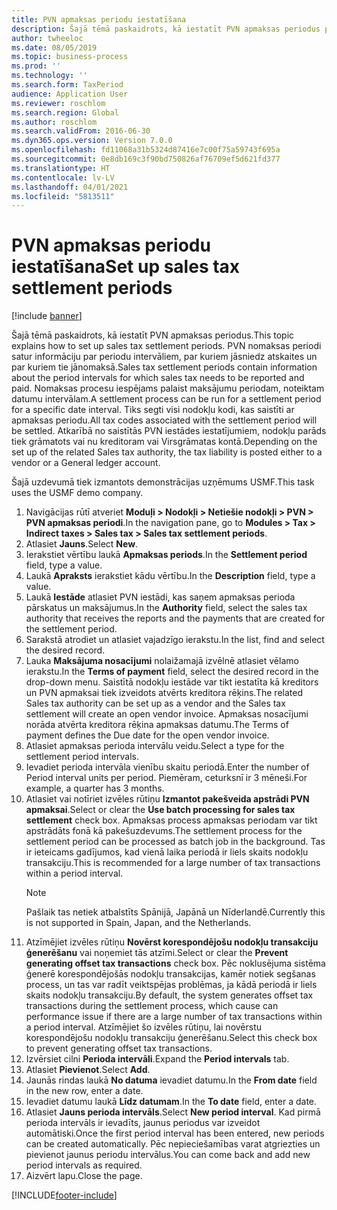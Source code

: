 ```yaml
---
title: PVN apmaksas periodu iestatīšana
description: Šajā tēmā paskaidrots, kā iestatīt PVN apmaksas periodus programmā Dynamics 365 Finance.
author: twheeloc
ms.date: 08/05/2019
ms.topic: business-process
ms.prod: ''
ms.technology: ''
ms.search.form: TaxPeriod
audience: Application User
ms.reviewer: roschlom
ms.search.region: Global
ms.author: roschlom
ms.search.validFrom: 2016-06-30
ms.dyn365.ops.version: Version 7.0.0
ms.openlocfilehash: fd11068a31b5324d87416e7c00f75a59743f695a
ms.sourcegitcommit: 0e8db169c3f90bd750826af76709ef5d621fd377
ms.translationtype: HT
ms.contentlocale: lv-LV
ms.lasthandoff: 04/01/2021
ms.locfileid: "5813511"
---
```

# <a name="set-up-sales-tax-settlement-periods"></a><span data-ttu-id="e43ff-103">PVN apmaksas periodu iestatīšana</span><span class="sxs-lookup"><span data-stu-id="e43ff-103">Set up sales tax settlement periods</span></span>

[!include [banner](../../includes/banner.md)]

<span data-ttu-id="e43ff-104">Šajā tēmā paskaidrots, kā iestatīt PVN apmaksas periodus.</span><span class="sxs-lookup"><span data-stu-id="e43ff-104">This topic explains how to set up sales tax settlement periods.</span></span> <span data-ttu-id="e43ff-105">PVN nomaksas periodi satur informāciju par periodu intervāliem, par kuriem jāsniedz atskaites un par kuriem tie jānomaksā.</span><span class="sxs-lookup"><span data-stu-id="e43ff-105">Sales tax settlement periods contain information about the period intervals for which sales tax needs to be reported and paid.</span></span> <span data-ttu-id="e43ff-106">Nomaksas procesu iespējams palaist maksājumu periodam, noteiktam datumu intervālam.</span><span class="sxs-lookup"><span data-stu-id="e43ff-106">A settlement process can be run for a settlement period for a specific date interval.</span></span> <span data-ttu-id="e43ff-107">Tiks segti visi nodokļu kodi, kas saistīti ar apmaksas periodu.</span><span class="sxs-lookup"><span data-stu-id="e43ff-107">All tax codes associated with the settlement period will be settled.</span></span> <span data-ttu-id="e43ff-108">Atkarībā no saistītās PVN iestādes iestatījumiem, nodokļu parāds tiek grāmatots vai nu kreditoram vai Virsgrāmatas kontā.</span><span class="sxs-lookup"><span data-stu-id="e43ff-108">Depending on the set up of the related Sales tax authority, the tax liability is posted either to a vendor or a General ledger account.</span></span>

<span data-ttu-id="e43ff-109">Šajā uzdevumā tiek izmantots demonstrācijas uzņēmums USMF.</span><span class="sxs-lookup"><span data-stu-id="e43ff-109">This task uses the USMF demo company.</span></span>

1. <span data-ttu-id="e43ff-110">Navigācijas rūtī atveriet **Moduļi > Nodokļi > Netiešie nodokļi > PVN > PVN apmaksas periodi**.</span><span class="sxs-lookup"><span data-stu-id="e43ff-110">In the navigation pane, go to **Modules > Tax > Indirect taxes > Sales tax > Sales tax settlement periods**.</span></span>
2. <span data-ttu-id="e43ff-111">Atlasiet **Jauns**.</span><span class="sxs-lookup"><span data-stu-id="e43ff-111">Select **New**.</span></span>
3. <span data-ttu-id="e43ff-112">Ierakstiet vērtību laukā **Apmaksas periods**.</span><span class="sxs-lookup"><span data-stu-id="e43ff-112">In the **Settlement period** field, type a value.</span></span>
4. <span data-ttu-id="e43ff-113">Laukā **Apraksts** ierakstiet kādu vērtību.</span><span class="sxs-lookup"><span data-stu-id="e43ff-113">In the **Description** field, type a value.</span></span>
5. <span data-ttu-id="e43ff-114">Laukā **Iestāde** atlasiet PVN iestādi, kas saņem apmaksas perioda pārskatus un maksājumus.</span><span class="sxs-lookup"><span data-stu-id="e43ff-114">In the **Authority** field, select the sales tax authority that receives the reports and the payments that are created for the settlement period.</span></span>
6. <span data-ttu-id="e43ff-115">Sarakstā atrodiet un atlasiet vajadzīgo ierakstu.</span><span class="sxs-lookup"><span data-stu-id="e43ff-115">In the list, find and select the desired record.</span></span>
7. <span data-ttu-id="e43ff-116">Lauka **Maksājuma nosacījumi** nolaižamajā izvēlnē atlasiet vēlamo ierakstu.</span><span class="sxs-lookup"><span data-stu-id="e43ff-116">In the **Terms of payment** field, select the desired record in the drop-down menu.</span></span> <span data-ttu-id="e43ff-117">Saistītā nodokļu iestāde var tikt iestatīta kā kreditors un PVN apmaksai tiek izveidots atvērts kreditora rēķins.</span><span class="sxs-lookup"><span data-stu-id="e43ff-117">The related Sales tax authority can be set up as a vendor and the Sales tax settlement will create an open vendor invoice.</span></span> <span data-ttu-id="e43ff-118">Apmaksas nosacījumi norāda atvērta kreditora rēķina apmaksas datumu.</span><span class="sxs-lookup"><span data-stu-id="e43ff-118">The Terms of payment defines the Due date for the open vendor invoice.</span></span>  
8. <span data-ttu-id="e43ff-119">Atlasiet apmaksas perioda intervālu veidu.</span><span class="sxs-lookup"><span data-stu-id="e43ff-119">Select a type for the settlement period intervals.</span></span>
9. <span data-ttu-id="e43ff-120">Ievadiet perioda intervāla vienību skaitu periodā.</span><span class="sxs-lookup"><span data-stu-id="e43ff-120">Enter the number of Period interval units per period.</span></span> <span data-ttu-id="e43ff-121">Piemēram, ceturksnī ir 3 mēneši.</span><span class="sxs-lookup"><span data-stu-id="e43ff-121">For example, a quarter has 3 months.</span></span>
10. <span data-ttu-id="e43ff-122">Atlasiet vai notīriet izvēles rūtiņu **Izmantot pakešveida apstrādi PVN apmaksai**.</span><span class="sxs-lookup"><span data-stu-id="e43ff-122">Select or clear the **Use batch processing for sales tax settlement** check box.</span></span> <span data-ttu-id="e43ff-123">Apmaksas process apmaksas periodam var tikt apstrādāts fonā kā pakešuzdevums.</span><span class="sxs-lookup"><span data-stu-id="e43ff-123">The settlement process for the settlement period can be processed as batch job in the background.</span></span> <span data-ttu-id="e43ff-124">Tas ir ieteicams gadījumos, kad vienā laika periodā ir liels skaits nodokļu transakciju.</span><span class="sxs-lookup"><span data-stu-id="e43ff-124">This is recommended for a large number of tax transactions within a period interval.</span></span>  
    > [!NOTE]
    > <span data-ttu-id="e43ff-125">Pašlaik tas netiek atbalstīts Spānijā, Japānā un Nīderlandē.</span><span class="sxs-lookup"><span data-stu-id="e43ff-125">Currently this is not supported in Spain, Japan, and the Netherlands.</span></span>
11. <span data-ttu-id="e43ff-126">Atzīmējiet izvēles rūtiņu **Novērst korespondējošu nodokļu transakciju ģenerēšanu** vai noņemiet tās atzīmi.</span><span class="sxs-lookup"><span data-stu-id="e43ff-126">Select or clear the **Prevent generating offset tax transactions** check box.</span></span> <span data-ttu-id="e43ff-127">Pēc noklusējuma sistēma ģenerē korespondējošās nodokļu transakcijas, kamēr notiek segšanas process, un tas var radīt veiktspējas problēmas, ja kādā periodā ir liels skaits nodokļu transakciju.</span><span class="sxs-lookup"><span data-stu-id="e43ff-127">By default, the system generates offset tax transactions during the settlement process, which cause can performance issue if there are a large number of tax transactions within a period interval.</span></span> <span data-ttu-id="e43ff-128">Atzīmējiet šo izvēles rūtiņu, lai novērstu korespondējošu nodokļu transakciju ģenerēšanu.</span><span class="sxs-lookup"><span data-stu-id="e43ff-128">Select this check box to prevent generating offset tax transactions.</span></span>
12. <span data-ttu-id="e43ff-129">Izvērsiet cilni **Perioda intervāli**.</span><span class="sxs-lookup"><span data-stu-id="e43ff-129">Expand the **Period intervals** tab.</span></span>
13. <span data-ttu-id="e43ff-130">Atlasiet **Pievienot**.</span><span class="sxs-lookup"><span data-stu-id="e43ff-130">Select **Add**.</span></span>
14. <span data-ttu-id="e43ff-131">Jaunās rindas laukā **No datuma** ievadiet datumu.</span><span class="sxs-lookup"><span data-stu-id="e43ff-131">In the **From date** field in the new row, enter a date.</span></span>
15. <span data-ttu-id="e43ff-132">Ievadiet datumu laukā **Līdz datumam**.</span><span class="sxs-lookup"><span data-stu-id="e43ff-132">In the **To date** field, enter a date.</span></span>
16. <span data-ttu-id="e43ff-133">Atlasiet **Jauns perioda intervāls**.</span><span class="sxs-lookup"><span data-stu-id="e43ff-133">Select **New period interval**.</span></span> <span data-ttu-id="e43ff-134">Kad pirmā perioda intervāls ir ievadīts, jaunus periodus var izveidot automātiski.</span><span class="sxs-lookup"><span data-stu-id="e43ff-134">Once the first period interval has been entered, new periods can be created automatically.</span></span> <span data-ttu-id="e43ff-135">Pēc nepieciešamības varat atgriezties un pievienot jaunus periodu intervālus.</span><span class="sxs-lookup"><span data-stu-id="e43ff-135">You can come back and add new period intervals as required.</span></span>  
17. <span data-ttu-id="e43ff-136">Aizvērt lapu.</span><span class="sxs-lookup"><span data-stu-id="e43ff-136">Close the page.</span></span>



[!INCLUDE[footer-include](../../../includes/footer-banner.md)]
